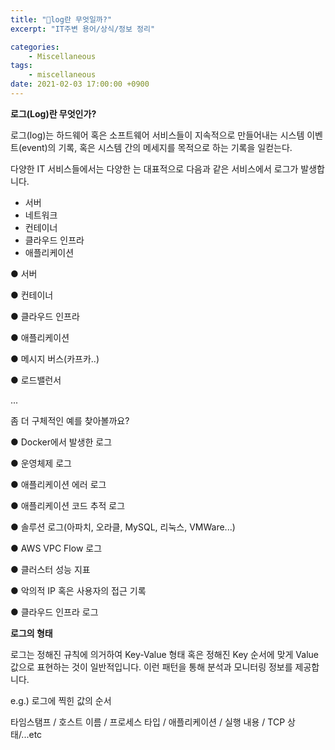 ```yaml
---
title: "🤔log란 무엇일까?"
excerpt: "IT주변 용어/상식/정보 정리"

categories:
    - Miscellaneous
tags:
    - miscellaneous
date: 2021-02-03 17:00:00 +0900
---
```


**로그(Log)란 무엇인가?**

로그(log)는 하드웨어 혹은 소프트웨어 서비스들이 지속적으로 만들어내는 시스템 이벤트(event)의 기록, 혹은 시스템 간의 메세지를 목적으로 하는 기록을 일컫는다.

다양한 IT 서비스들에서는 다양한 는 대표적으로 다음과 같은 서비스에서 로그가 발생합니다.

- 서버
- 네트워크
- 컨테이너
- 클라우드 인프라
- 애플리케이션

● 서버

● 컨테이너

● 클라우드 인프라

● 애플리케이션

● 메시지 버스(카프카..)

● 로드밸런서

...

좀 더 구체적인 예를 찾아볼까요?

● Docker에서 발생한 로그

● 운영체제 로그

● 애플리케이션 에러 로그

● 애플리케이션 코드 추적 로그

● 솔루션 로그(아파치, 오라클, MySQL, 리눅스, VMWare...)

● AWS VPC Flow 로그

● 클러스터 성능 지표 

● 악의적 IP 혹은 사용자의 접근 기록

● 클라우드 인프라 로그

**로그의 형태**

로그는 정해진 규칙에 의거하여 Key-Value 형태 혹은 정해진 Key 순서에 맞게 Value 값으로 표현하는 것이 일반적입니다. 이런 패턴을 통해 분석과 모니터링 정보를 제공합니다.

e.g.) 로그에 찍힌 값의 순서

타임스탬프 / 호스트 이름 / 프로세스 타입 / 애플리케이션 / 실행 내용 / TCP 상태/...etc